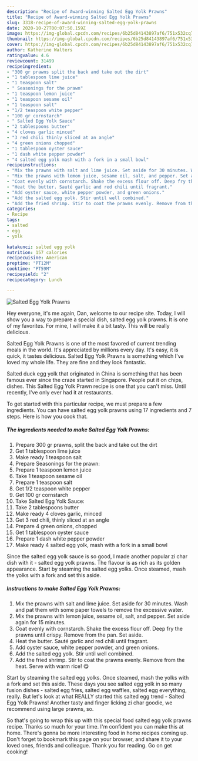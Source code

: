 ```yaml
---
description: "Recipe of Award-winning Salted Egg Yolk Prawns"
title: "Recipe of Award-winning Salted Egg Yolk Prawns"
slug: 3318-recipe-of-award-winning-salted-egg-yolk-prawns
date: 2020-10-27T00:07:50.159Z
image: https://img-global.cpcdn.com/recipes/6b25d84143897af6/751x532cq70/salted-egg-yolk-prawns-recipe-main-photo.jpg
thumbnail: https://img-global.cpcdn.com/recipes/6b25d84143897af6/751x532cq70/salted-egg-yolk-prawns-recipe-main-photo.jpg
cover: https://img-global.cpcdn.com/recipes/6b25d84143897af6/751x532cq70/salted-egg-yolk-prawns-recipe-main-photo.jpg
author: Katherine Walters
ratingvalue: 4.6
reviewcount: 31499
recipeingredient:
- "300 gr prawns split the back and take out the dirt"
- "1 tablespoon lime juice"
- "1 teaspoon salt"
- " Seasonings for the prawn"
- "1 teaspoon lemon juice"
- "1 teaspoon sesame oil"
- "1 teaspoon salt"
- "1/2 teaspoon white pepper"
- "100 gr cornstarch"
- " Salted Egg Yolk Sauce"
- "2 tablespoons butter"
- "4 cloves garlic minced"
- "3 red chili thinly sliced at an angle"
- "4 green onions chopped"
- "1 tablespoon oyster sauce"
- "1 dash white pepper powder"
- "4 salted egg yolk mash with a fork in a small bowl"
recipeinstructions:
- "Mix the prawns with salt and lime juice. Set aside for 30 minutes. Wash and pat them with some paper towels to remove the excessive water."
- "Mix the prawns with lemon juice, sesame oil, salt, and pepper. Set aside again for 15 minutes."
- "Coat evenly with cornstarch. Shake the excess flour off. Deep fry the prawns until crispy. Remove from the pan. Set aside."
- "Heat the butter. Sauté garlic and red chili until fragrant."
- "Add oyster sauce, white pepper powder, and green onions."
- "Add the salted egg yolk. Stir until well combined."
- "Add the fried shrimp. Stir to coat the prawns evenly. Remove from the heat. Serve with warm rice! 😋"
categories:
- Recipe
tags:
- salted
- egg
- yolk

katakunci: salted egg yolk 
nutrition: 157 calories
recipecuisine: American
preptime: "PT12M"
cooktime: "PT59M"
recipeyield: "2"
recipecategory: Lunch

---
```



![Salted Egg Yolk Prawns](https://img-global.cpcdn.com/recipes/6b25d84143897af6/751x532cq70/salted-egg-yolk-prawns-recipe-main-photo.jpg)

Hey everyone, it's me again, Dan, welcome to our recipe site. Today, I will show you a way to prepare a special dish, salted egg yolk prawns. It is one of my favorites. For mine, I will make it a bit tasty. This will be really delicious.

Salted Egg Yolk Prawns is one of the most favored of current trending meals in the world. It's appreciated by millions every day. It's easy, it is quick, it tastes delicious. Salted Egg Yolk Prawns is something which I've loved my whole life. They are fine and they look fantastic.

Salted duck egg yolk that originated in China is something that has been famous ever since the craze started in Singapore. People put it on chips, dishes. This Salted Egg Yolk Prawn recipe is one that you can&#39;t miss. Until recently, I&#39;ve only ever had it at restaurants.


To get started with this particular recipe, we must prepare a few ingredients. You can have salted egg yolk prawns using 17 ingredients and 7 steps. Here is how you cook that.

<!--inarticleads1-->

##### The ingredients needed to make Salted Egg Yolk Prawns:

1. Prepare 300 gr prawns, split the back and take out the dirt
1. Get 1 tablespoon lime juice
1. Make ready 1 teaspoon salt
1. Prepare  Seasonings for the prawn:
1. Prepare 1 teaspoon lemon juice
1. Take 1 teaspoon sesame oil
1. Prepare 1 teaspoon salt
1. Get 1/2 teaspoon white pepper
1. Get 100 gr cornstarch
1. Take  Salted Egg Yolk Sauce:
1. Take 2 tablespoons butter
1. Make ready 4 cloves garlic, minced
1. Get 3 red chili, thinly sliced at an angle
1. Prepare 4 green onions, chopped
1. Get 1 tablespoon oyster sauce
1. Prepare 1 dash white pepper powder
1. Make ready 4 salted egg yolk, mash with a fork in a small bowl


Since the salted egg yolk sauce is so good, I made another popular zi char dish with it - salted egg yolk prawns. The flavour is as rich as its golden appearance. Start by steaming the salted egg yolks. Once steamed, mash the yolks with a fork and set this aside. 

<!--inarticleads2-->

##### Instructions to make Salted Egg Yolk Prawns:

1. Mix the prawns with salt and lime juice. Set aside for 30 minutes. Wash and pat them with some paper towels to remove the excessive water.
1. Mix the prawns with lemon juice, sesame oil, salt, and pepper. Set aside again for 15 minutes.
1. Coat evenly with cornstarch. Shake the excess flour off. Deep fry the prawns until crispy. Remove from the pan. Set aside.
1. Heat the butter. Sauté garlic and red chili until fragrant.
1. Add oyster sauce, white pepper powder, and green onions.
1. Add the salted egg yolk. Stir until well combined.
1. Add the fried shrimp. Stir to coat the prawns evenly. Remove from the heat. Serve with warm rice! 😋


Start by steaming the salted egg yolks. Once steamed, mash the yolks with a fork and set this aside. These days you see salted egg yolk in so many fusion dishes - salted egg fries, salted egg waffles, salted egg everything, really. But let&#39;s look at what REALLY started this salted egg trend - Salted Egg Yolk Prawns! Another tasty and finger licking zi char goodie, we recommend using large prawns, so. 

So that's going to wrap this up with this special food salted egg yolk prawns recipe. Thanks so much for your time. I'm confident you can make this at home. There's gonna be more interesting food in home recipes coming up. Don't forget to bookmark this page on your browser, and share it to your loved ones, friends and colleague. Thank you for reading. Go on get cooking!
